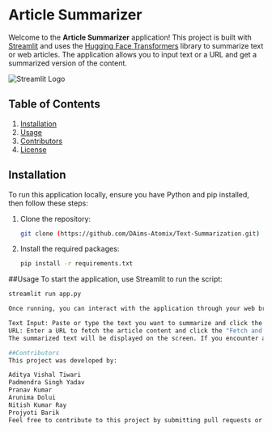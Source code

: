 # Article Summarizer

Welcome to the **Article Summarizer** application! This project is built with [Streamlit](https://streamlit.io) and uses the [Hugging Face Transformers](https://huggingface.co/transformers/) library to summarize text or web articles. The application allows you to input text or a URL and get a summarized version of the content.

![Streamlit Logo](https://streamlit.io/images/brand/streamlit-mark-color.png)

## Table of Contents
1. [Installation](#installation)
2. [Usage](#usage)
3. [Contributors](#contributors)
4. [License](#license)

## Installation

To run this application locally, ensure you have Python and pip installed, then follow these steps:

1. Clone the repository:
   ```bash
   git clone (https://github.com/DAims-Atomix/Text-Summarization.git)
   
2. Install the required packages:
   ```bash
   pip install -r requirements.txt

##Usage
To start the application, use Streamlit to run the script:

 ```bash
 streamlit run app.py
 
Once running, you can interact with the application through your web browser. You have two options for summarizing content:

Text Input: Paste or type the text you want to summarize and click the "Summarize" button.
URL: Enter a URL to fetch the article content and click the "Fetch and Summarize" button.
The summarized text will be displayed on the screen. If you encounter any errors, check your inputs and try again.

##Contributors
This project was developed by:

Aditya Vishal Tiwari
Padmendra Singh Yadav
Pranav Kumar
Arunima Dolui
Nitish Kumar Ray
Projyoti Barik
Feel free to contribute to this project by submitting pull requests or opening issues on GitHub.


